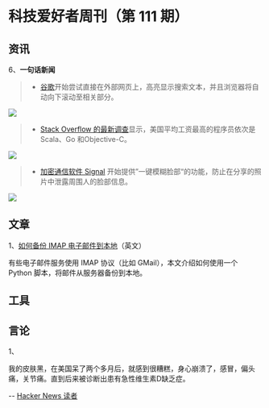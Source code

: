 # 科技爱好者周刊（第 111 期）

## 资讯

6、**一句话新闻**

> - [谷歌](https://www.theverge.com/2020/6/4/21280115/google-search-engine-yellow-highlight-featured-snippet-anchor-text)开始尝试直接在外部网页上，高亮显示搜索文本，并且浏览器将自动向下滚动至相关部分。

![](https://www.wangbase.com/blogimg/asset/202006/bg2020060501.jpg)

> - [Stack Overflow 的最新调查](https://insights.dice.com/2020/06/04/24-programming-languages-pay-top-salaries-scala/)显示，美国平均工资最高的程序员依次是Scala、Go 和Objective-C。

![](https://www.wangbase.com/blogimg/asset/202006/bg2020060502.jpg)

> - [加密通信软件 Signal](https://signal.org/blog/blur-tools/) 开始提供”一键模糊脸部“的功能，防止在分享的照片中泄露周围人的脸部信息。

![](https://www.wangbase.com/blogimg/asset/202006/bg2020060503.jpg)

## 文章

1、[如何备份 IMAP 电子邮件到本地](https://smalldata.tech/blog/2020/04/07/imap-email-backup)（英文）

有些电子邮件服务使用 IMAP 协议（比如 GMail），本文介绍如何使用一个 Python 脚本，将邮件从服务器备份到本地。

## 工具

## 言论

1、

我的皮肤黑，在美国呆了两个多月后，就感到很糟糕，身心崩溃了，感冒，偏头痛，关节痛。直到后来被诊断出患有急性维生素D缺乏症。

-- [Hacker News 读者](https://news.ycombinator.com/item?id=23415568)
